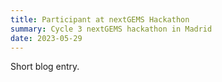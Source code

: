 ```yaml
---
title: Participant at nextGEMS Hackathon
summary: Cycle 3 nextGEMS hackathon in Madrid
date: 2023-05-29
---
```


Short blog entry.